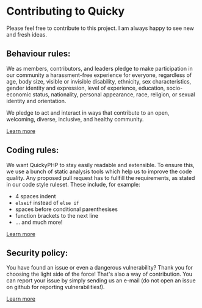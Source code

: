 # Contributing to Quicky

Please feel free to contribute to this project. I am always happy to see new and fresh ideas.

## Behaviour rules:

We as members, contributors, and leaders pledge to make participation in our community a harassment-free experience for everyone, regardless of age, body size, visible or invisible disability, ethnicity, sex characteristics, gender identity and expression, level of experience, education, socio-economic status, nationality, personal appearance, race, religion, or sexual identity and orientation.

We pledge to act and interact in ways that contribute to an open, welcoming, diverse, inclusive, and healthy community.

[Learn more](https://github.com/david-prv/QuickyPHP/blob/main/CODE_OF_CONDUCT.md)

## Coding rules:

We want QuickyPHP to stay easily readable and extensible. To ensure this, we use a bunch of static analysis tools which help us to improve the code quality.
Any proposed pull request has to fullfill the requirements, as stated in our code style ruleset. These include, for example:  
- 4 spaces indent
- `elseif` instead of `else if`
- spaces before conditional parenthesises
- function brackets to the next line
- ... and much more!

[Learn more](https://github.com/david-prv/QuickyPHP/blob/main/CODE_STYLE.md)

## Security policy:

You have found an issue or even a dangerous vulnerability? Thank you for choosing the light side of the force! That's also a way of contribution. You can report your issue
by simply sending us an e-mail (do not open an issue on github for reporting vulnerabilities!).

[Learn more](https://github.com/david-prv/QuickyPHP/security/policy)

